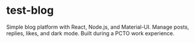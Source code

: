 # test-blog
Simple blog platform with React, Node.js, and Material-UI. Manage posts, replies, likes, and dark mode. Built during a PCTO work experience.
